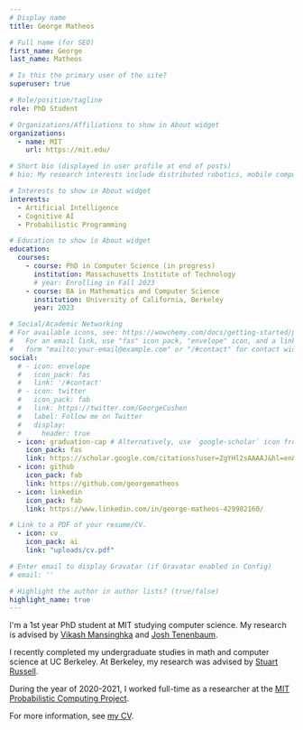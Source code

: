 ```yaml
---
# Display name
title: George Matheos

# Full name (for SEO)
first_name: George
last_name: Matheos

# Is this the primary user of the site?
superuser: true

# Role/position/tagline
role: PhD Student

# Organizations/Affiliations to show in About widget
organizations:
  - name: MIT
    url: https://mit.edu/

# Short bio (displayed in user profile at end of posts)
# bio: My research interests include distributed robotics, mobile computing and programmable matter.

# Interests to show in About widget
interests:
  - Artificial Intelligence
  - Cognitive AI
  - Probabilistic Programming

# Education to show in About widget
education:
  courses:
    - course: PhD in Computer Science (in progress)
      institution: Massachusetts Institute of Technology
      # year: Enrolling in Fall 2023
    - course: BA in Mathematics and Computer Science
      institution: University of California, Berkeley
      year: 2023

# Social/Academic Networking
# For available icons, see: https://wowchemy.com/docs/getting-started/page-builder/#icons
#   For an email link, use "fas" icon pack, "envelope" icon, and a link in the
#   form "mailto:your-email@example.com" or "/#contact" for contact widget.
social:
  # - icon: envelope
  #   icon_pack: fas
  #   link: '/#contact'
  # - icon: twitter
  #   icon_pack: fab
  #   link: https://twitter.com/GeorgeCushen
  #   label: Follow me on Twitter
  #   display:
  #     header: true
  - icon: graduation-cap # Alternatively, use `google-scholar` icon from `ai` icon pack
    icon_pack: fas
    link: https://scholar.google.com/citations?user=ZgYHl2sAAAAJ&hl=en&oi=sra
  - icon: github
    icon_pack: fab
    link: https://github.com/georgematheos
  - icon: linkedin
    icon_pack: fab
    link: https://www.linkedin.com/in/george-matheos-429982160/

# Link to a PDF of your resume/CV.
  - icon: cv
    icon_pack: ai
    link: "uploads/cv.pdf"

# Enter email to display Gravatar (if Gravatar enabled in Config)
# email: ''

# Highlight the author in author lists? (true/false)
highlight_name: true
---
```


I'm a 1st year PhD student at MIT studying computer science.  My research is advised by [Vikash Mansinghka](http://probcomp.csail.mit.edu/principal-investigator/) and [Josh Tenenbaum](https://cocosci.mit.edu/josh).

I recently completed my undergraduate studies in math and computer science at UC Berkeley.  At Berkeley, my research was advised by [Stuart Russell](https://people.eecs.berkeley.edu/~russell/).

During the year of 2020-2021, I worked full-time as a researcher at the [MIT Probabilistic Computing Project](http://probcomp.csail.mit.edu/).

For more information, see [my CV](uploads/cv.pdf).



<!-- I'm a 4th year undergraduate at UC Berkeley studying math and computer science.  I'm graduating from Berkeley in May, and in September I will begin as a PhD student at MIT, in computer science.  I do artificial intelligence research advised by [Stuart Russell](https://people.eecs.berkeley.edu/~russell/) and [Vikash Mansinghka](http://probcomp.csail.mit.edu/principal-investigator/).  From 2020-2021, I worked full-time as a researcher at the [MIT Probabilistic Computing Project](http://probcomp.csail.mit.edu/).   My research focuses on probabilistic programming and well-founded AI.  For more information, see [my CV](uploads/cv.pdf). -->

<link rel="stylesheet" href="https://cdn.jsdelivr.net/gh/jpswalsh/academicons@1/css/academicons.min.css">